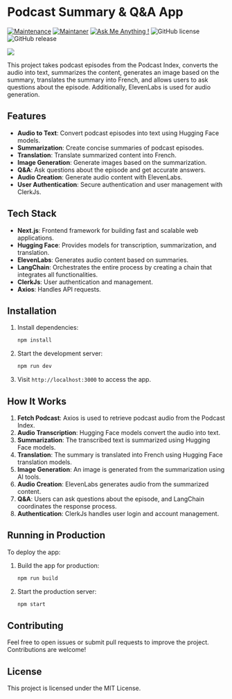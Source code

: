 # Podcast Summary & Q&A App

[![Maintenance](https://img.shields.io/badge/Maintained%3F-yes-green.svg)]()
[![Maintaner](https://img.shields.io/static/v1?label=Nariman%20Mamutov&message=Maintainer&color=red)](mailto:nairman.mamutov@extrawest.com)
[![Ask Me Anything !](https://img.shields.io/badge/Ask%20me-anything-1abc9c.svg)]()
![GitHub license](https://img.shields.io/github/license/Naereen/StrapDown.js.svg)
![GitHub release](https://img.shields.io/badge/release-v1.0.0-blue)

![](https://raw.githubusercontent.com/extrawest/ai-podcast-to-blog/main/preview.gif)

This project takes podcast episodes from the Podcast Index, converts the audio into text, summarizes the content, generates an image based on the summary, translates the summary into French, and allows users to ask questions about the episode. Additionally, ElevenLabs is used for audio generation.

## Features

- **Audio to Text**: Convert podcast episodes into text using Hugging Face models.
- **Summarization**: Create concise summaries of podcast episodes.
- **Translation**: Translate summarized content into French.
- **Image Generation**: Generate images based on the summarization.
- **Q&A**: Ask questions about the episode and get accurate answers.
- **Audio Creation**: Generate audio content with ElevenLabs.
- **User Authentication**: Secure authentication and user management with ClerkJs.

## Tech Stack

- **Next.js**: Frontend framework for building fast and scalable web applications.
- **Hugging Face**: Provides models for transcription, summarization, and translation.
- **ElevenLabs**: Generates audio content based on summaries.
- **LangChain**: Orchestrates the entire process by creating a chain that integrates all functionalities.
- **ClerkJs**: User authentication and management.
- **Axios**: Handles API requests.

## Installation

1. Install dependencies:

   ```bash
   npm install
   ```

2. Start the development server:

   ```bash
   npm run dev
   ```

3. Visit `http://localhost:3000` to access the app.

## How It Works

1. **Fetch Podcast**: Axios is used to retrieve podcast audio from the Podcast Index.
2. **Audio Transcription**: Hugging Face models convert the audio into text.
3. **Summarization**: The transcribed text is summarized using Hugging Face models.
4. **Translation**: The summary is translated into French using Hugging Face translation models.
5. **Image Generation**: An image is generated from the summarization using AI tools.
6. **Audio Creation**: ElevenLabs generates audio from the summarized content.
7. **Q&A**: Users can ask questions about the episode, and LangChain coordinates the response process.
8. **Authentication**: ClerkJs handles user login and account management.

## Running in Production

To deploy the app:

1. Build the app for production:

   ```bash
   npm run build
   ```

2. Start the production server:

   ```bash
   npm start
   ```

## Contributing

Feel free to open issues or submit pull requests to improve the project. Contributions are welcome!

## License

This project is licensed under the MIT License.
